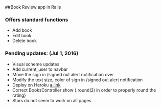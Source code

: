 ##Book Review app in Rails

### Offers standard functions
* Add book
* Edit book
* Delete book


### Pending updates: (Jul 1, 2016)
* Visual scheme updates
* Add current_user to navbar
* Move the sign in /signed out alert notification over
* Modify the text size, color of sign in /signed out alert notification
* Deploy on Heroku
 [a link](https://true-marks-57891.herokuapp.com/)
* Correct BooksController show {.round(2) in order to properly round the rating}
* Stars do not seem to work on all pages

